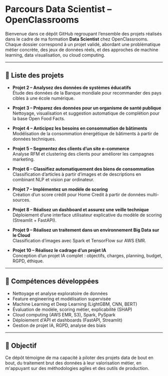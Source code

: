 # Parcours Data Scientist – OpenClassrooms

Bienvenue dans ce dépôt GitHub regroupant l’ensemble des projets réalisés dans le cadre de ma formation **Data Scientist** chez OpenClassrooms.  
Chaque dossier correspond à un projet validé, abordant une problématique métier concrète, des jeux de données réels, et des approches de machine learning, data visualisation, ou cloud computing.

---

## 📁 Liste des projets

- **Projet 2 – Analysez des données de systèmes éducatifs**  
  Étude des données de la Banque mondiale pour recommander des pays cibles à une école numérique.

- **Projet 3 – Préparez des données pour un organisme de santé publique**  
  Nettoyage, visualisation et suggestion automatique de complétion pour la base Open Food Facts.

- **Projet 4 – Anticipez les besoins en consommation de bâtiments**  
  Modélisation de la consommation énergétique de bâtiments à partir de données techniques.

- **Projet 5 – Segmentez des clients d’un site e-commerce**  
  Analyse RFM et clustering des clients pour améliorer les campagnes marketing.

- **Projet 6 – Classifiez automatiquement des biens de consommation**  
  Classification d’articles à partir d’images et de descriptions en combinant NLP et vision par ordinateur.

- **Projet 7 – Implémentez un modèle de scoring**  
  Création d’un score crédit pour Home Credit à partir de données multi-sources.

- **Projet 8 – Réalisez un dashboard et assurez une veille technique**  
  Déploiement d’une interface utilisateur explicative du modèle de scoring (Streamlit + FastAPI).

- **Projet 9 – Réalisez un traitement dans un environnement Big Data sur le Cloud**  
  Classification d’images avec Spark et TensorFlow sur AWS EMR.

- **Projet 10 – Réalisez le cadrage d’un projet IA**  
  Conception d’un projet IA complet : objectifs, charges, planning, budget, RGPD, éthique.

---

## 🔧 Compétences développées

- Nettoyage et analyse exploratoire de données
- Feature engineering et modélisation supervisée
- Machine Learning et Deep Learning (LightGBM, CNN, BERT)
- Évaluation de modèle, scoring métier, explicabilité (SHAP)
- Cloud computing (AWS EMR, S3), Spark, PySpark
- Déploiement d'API et dashboards (FastAPI, Streamlit)
- Gestion de projet IA, RGPD, analyse des biais

---

## 💼 Objectif

Ce dépôt témoigne de ma capacité à piloter des projets data de bout en bout, du traitement brut des données à leur valorisation métier, en m'appuyant sur des méthodologies agiles et des outils de production.
